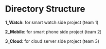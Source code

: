 # Directory Structure
**1_Watch**: for smart watch side project (team 1)

**2_Mobile**: for smart phone side project (team 2)

**3_Cloud**: for cloud server side project (team 3)
